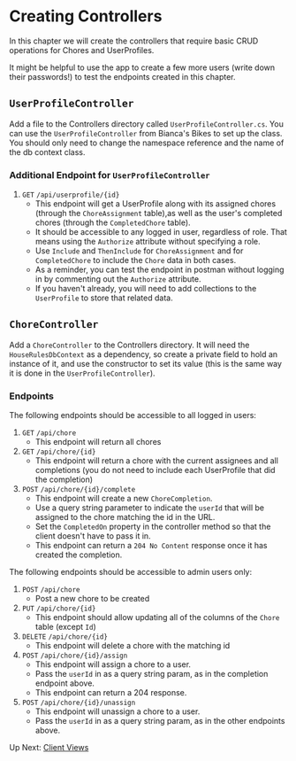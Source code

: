 # Creating Controllers
In this chapter we will create the controllers that require basic CRUD operations for Chores and UserProfiles.

It might be helpful to use the app to create a few more users (write down their passwords!) to test the endpoints created in this chapter. 

## `UserProfileController`

Add a file to the Controllers directory called `UserProfileController.cs`. You can use the `UserProfileController` from Bianca's Bikes to set up the class. You should only need to change the namespace reference and the name of the db context class. 

### Additional Endpoint for `UserProfileController`
1. `GET` `/api/userprofile/{id}`
    - This endpoint will get a UserProfile along with its assigned chores (through the `ChoreAssignment` table),as well as the user's completed chores (through the `CompletedChore` table). 
    - It should be accessible to any logged in user, regardless of role. That means using the `Authorize` attribute without specifying a role. 
    - Use `Include` and `ThenInclude` for `ChoreAssignment` and for `CompletedChore` to include the `Chore` data in both cases. 
    - As a reminder, you can test the endpoint in postman without logging in by commenting out the `Authorize` attribute. 
    - If you haven't already, you will need to add collections to the `UserProfile` to store that related data. 

## `ChoreController`
Add a `ChoreController` to the Controllers directory. It will need the `HouseRulesDbContext` as a dependency, so create a private field to hold an instance of it, and use the constructor to set its value (this is the same way it is done in the `UserProfileController`).

### Endpoints
The following endpoints should be accessible to all logged in users:
1. `GET` `/api/chore`
    - This endpoint will return all chores
1. `GET` `/api/chore/{id}`
    - This endpoint will return a chore with the current assignees and all completions (you do not need to include each UserProfile that did the completion)
1. `POST` `/api/chore/{id}/complete`
    - This endpoint will create a new `ChoreCompletion`.
    - Use a query string parameter to indicate the `userId` that will be assigned to the chore matching the id in the URL.
    - Set the `CompletedOn` property in the controller method so that the client doesn't have to pass it in.
    - This endpoint can return a `204 No Content` response once it has created the completion. 

The following endpoints should be accessible to admin users only:
1. `POST` `/api/chore`
    - Post a new chore to be created
1. `PUT` `/api/chore/{id}`
    - This endpoint should allow updating all of the columns of the `Chore` table (except `Id`)
1. `DELETE` `/api/chore/{id}`
    - This endpoint will delete a chore with the matching id
1. `POST` `/api/chore/{id}/assign`
    - This endpoint will assign a chore to a user. 
    - Pass the `userId` in as a query string param, as in the completion endpoint above.
    - This endpoint can return a 204 response. 
1. `POST` `/api/chore/{id}/unassign`
    - This endpoint will unassign a chore to a user. 
    - Pass the `userId` in as a query string param, as in the other endpoints above.  

Up Next: [Client Views](./house-rules-client-views.md)

